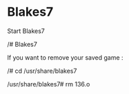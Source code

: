 # Blakes7

Start Blakes7

/# Blakes7

If you want to remove your saved game : 

/# cd /usr/share/blakes7

/usr/share/blakes7# rm 136.o

